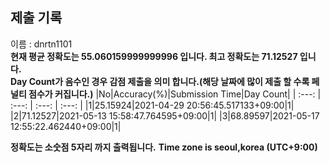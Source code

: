 


  
## 제출 기록  
이름 : dnrtn1101  
**현재 평균 정확도는 55.060159999999996 입니다. 최고 정확도는 71.12527 입니다.**  
**Day Count가 음수인 경우 감점 제출을 의미 합니다.(해당 날짜에 많이 제출 할 수록 페널티 점수가 커집니다.)**
|No|Accuracy(%)|Submission Time|Day Count|
| :---: | :---: | :---: | :---: |
|1|25.15924|2021-04-29 20:56:45.517133+09:00|1|
|2|71.12527|2021-05-13 15:58:47.764595+09:00|1|
|3|68.89597|2021-05-17 12:55:22.462440+09:00|1|


**정확도는 소숫점 5자리 까지 출력됩니다.**
**Time zone is seoul,korea (UTC+9:00)**
